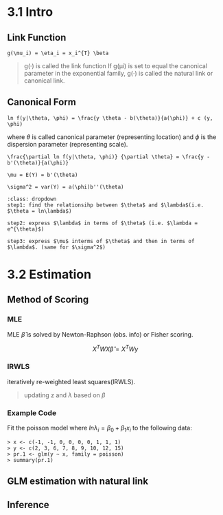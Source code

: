 # 3.1 Intro

## Link Function
```{math}
g(\mu_i) = \eta_i = x_i^{T} \beta
```
> g(·) is called the link function
> If g(μi) is set to equal the canonical parameter in the exponential family, g(·) is called the natural link or canonical link.

## Canonical Form

```{math}
ln f(y|\theta, \phi) = \frac{y \theta - b(\theta)}{a(\phi)} + c (y, \phi)
```

where $\theta$ is called canonical parameter (representing location) and $\phi$ is the dispersion parameter (representing scale).

```{math}
\frac{\partial ln f(y|\theta, \phi)} {\partial \theta} = \frac{y - b'(\theta)}{a(\phi)}

\mu = E(Y) = b'(\theta)

\sigma^2 = var(Y) = a(\phi)b''(\theta)
```

```{admonition} $\mu$ = ? $\sigma^2$ = ? (in terms of $\lambda$)
:class: dropdown
step1: find the relationsihp between $\theta$ and $\lambda$(i.e. $\theta = ln\lambda$)

step2: express $\lambda$ in terms of $\theta$ (i.e. $\lambda = e^{\theta}$)

step3: express $\mu$ interms of $\theta$ and then in terms of  $\lambda$. (same for $\sigma^2$)
```

# 3.2 Estimation

## Method of Scoring

### MLE
MLE $\hat{\beta}$ is solved by Newton-Raphson (obs. info) or Fisher scoring.

$$ X^T W X \hat{\beta} = X^TWy$$

### IRWLS
iteratively re-weighted least squares(IRWLS).
> updating z and $\lambda$ based on $\beta$

### Example Code
Fit the poisson model where $ln\lambda_i = \beta_0 + \beta_1x_i$ to the following data: 
```{code}
> x <- c(-1, -1, 0, 0, 0, 0, 1, 1, 1)
> y <- c(2, 3, 6, 7, 8, 9, 10, 12, 15)
> pr.1 <- glm(y ~ x, family = poisson)
> summary(pr.1)
```

## GLM estimation with natural link
## Inference
